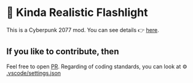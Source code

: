 # 🔦 Kinda Realistic Flashlight

This is a Cyberpunk 2077 mod. You can see details 👉 [here](https://www.nexusmods.com/cyberpunk2077/mods/12559).

## If you like to contribute, then
Feel free to open [PR](https://github.com/b13nxx/kinda-realistic-flashlight/pulls). Regarding of coding standards, you can look at ⚙️ [.vscode/settings.json](https://github.com/b13nxx/kinda-realistic-flashlight/blob/main/.vscode/settings.json)
